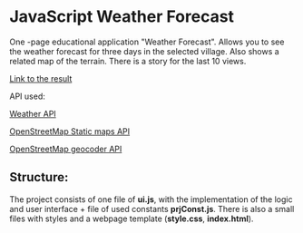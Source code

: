 # JavaScript Weather Forecast

One -page educational application "Weather Forecast". Allows you to see the weather forecast for three days in the selected village. Also shows a related map of the terrain. There is a story for the last 10 views.

[Link to the result](https://otus-learning.github.io/otus-learning)

API used:

[Weather API](https://openweathermap.org/api)

[OpenStreetMap Static maps API](https://www.openstreetmap.org)

[OpenStreetMap geocoder API](http://nominatim.openstreetmap.org)

## Structure:

The project consists of one file of **ui.js**, with the implementation of the logic and user interface + file of used constants **prjConst.js**. There is also a small files with styles and a webpage template (**style.css**, **index.html**).
